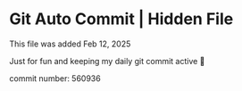 # Git Auto Commit | Hidden File

This file was added Feb 12, 2025

Just for fun and keeping my daily git commit active 🤪

commit number: 560936
